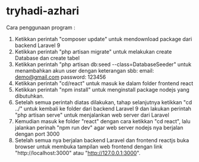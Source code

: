 # tryhadi-azhari

Cara penggunaan program :

1.  Ketikkan perintah "composer update" untuk mendownload package dari backend Laravel 9
2.  Ketikkan perintah "php artisan migrate" untuk melakukan create Database dan create tabel
3.  Ketikkan perintah "php artisan db:seed --class=DatabaseSeeder" untuk menambahkan akun user dengan keterangan sbb:
    email: demo@gmail.com
    password: 123456
4.  Ketikkan perintah "cd/react" untuk masuk ke dalam folder frontend react
5.  Ketikkan perintah "npm install" untuk menginstall package nodejs yang dibutuhkan.
6.  Setelah semua perintah diatas dilakukan, tahap selanjutnya ketikkan "cd ../" untuk kembali ke folder dari backend Laravel 9 dan lakukan perintah "php artisan serve" untuk menjalankan web server dari Laravel
7.  Kemudian masuk ke folder "react" dengan cara ketikkan "cd react", lalu jalankan perinah "npm run dev" agar web server nodejs nya berjalan dengan port 3000
8.  Setelah semua nya berjalan backend Laravel dan frontend reactjs buka browser untuk membuka tampilan web frontend dengan link "http://localhost:3000" atau "http://127.0.0.1:3000".
